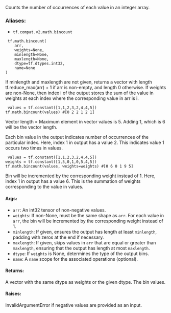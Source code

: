 
Counts the number of occurrences of each value in an integer array.
### Aliases:
- `tf.compat.v2.math.bincount`

```
 tf.math.bincount(
    arr,
    weights=None,
    minlength=None,
    maxlength=None,
    dtype=tf.dtypes.int32,
    name=None
)
```

If minlength and maxlength are not given, returns a vector with length tf.reduce_max(arr) + 1 if arr is non-empty, and length 0 otherwise. If weights are non-None, then index i of the output stores the sum of the value in weights at each index where the corresponding value in arr is i.

```
 values = tf.constant([1,1,2,3,2,4,4,5])
tf.math.bincount(values) #[0 2 2 1 2 1]
```

Vector length = Maximum element in vector values is 5. Adding 1, which is 6 will be the vector length.

Each bin value in the output indicates number of occurrences of the particular index. Here, index 1 in output has a value 2. This indicates value 1 occurs two times in values.

```
 values = tf.constant([1,1,2,3,2,4,4,5])
weights = tf.constant([1,5,0,1,0,5,4,5])
tf.math.bincount(values, weights=weights) #[0 6 0 1 9 5]
```

Bin will be incremented by the corresponding weight instead of 1. Here, index 1 in output has a value 6. This is the summation of weights corresponding to the value in values.
#### Args:
- `arr`: An int32 tensor of non-negative values.
- `weights`: If non-None, must be the same shape as `arr`. For each value in `arr`, the bin will be incremented by the corresponding weight instead of 1.
- `minlength`: If given, ensures the output has length at least `minlength`, padding with zeros at the end if necessary.
- `maxlength`: If given, skips values in `arr` that are equal or greater than `maxlength`, ensuring that the output has length at most `maxlength`.
- `dtype`: If `weights` is None, determines the type of the output bins.
- `name`: A `name` scope for the associated operations (optional).
#### Returns:

A vector with the same dtype as weights or the given dtype. The bin values.
#### Raises:

InvalidArgumentError if negative values are provided as an input.

